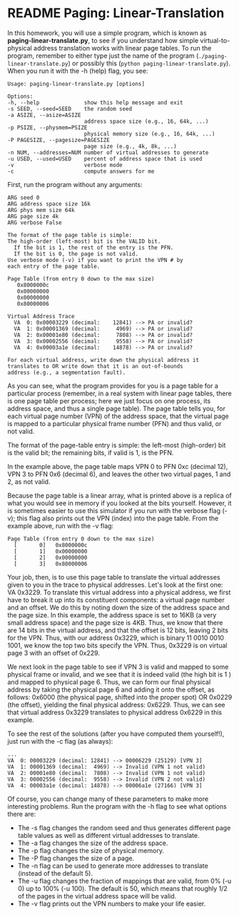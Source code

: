 # README Paging: Linear-Translation

In this homework, you will use a simple program, which is known as
**paging-linear-translate.py**, to see if you understand how simple
virtual-to-physical address translation works with linear page tables. To run
the program, remember to either type just the name of the program
(`./paging-linear-translate.py`) or possibly this (`python
paging-linear-translate.py`). When you run it with the -h (help) flag, you see:

```text
Usage: paging-linear-translate.py [options]

Options:
-h, --help              show this help message and exit
-s SEED, --seed=SEED    the random seed
-a ASIZE, --asize=ASIZE
                        address space size (e.g., 16, 64k, ...)
-p PSIZE, --physmem=PSIZE
                        physical memory size (e.g., 16, 64k, ...)
-P PAGESIZE, --pagesize=PAGESIZE
                        page size (e.g., 4k, 8k, ...)
-n NUM, --addresses=NUM number of virtual addresses to generate
-u USED, --used=USED    percent of address space that is used
-v                      verbose mode
-c                      compute answers for me
```

First, run the program without any arguments:

```text
ARG seed 0
ARG address space size 16k
ARG phys mem size 64k
ARG page size 4k
ARG verbose False

The format of the page table is simple:
The high-order (left-most) bit is the VALID bit.
  If the bit is 1, the rest of the entry is the PFN.
  If the bit is 0, the page is not valid.
Use verbose mode (-v) if you want to print the VPN # by
each entry of the page table.

Page Table (from entry 0 down to the max size)
   0x8000000c
   0x00000000
   0x00000000
   0x80000006

Virtual Address Trace
  VA  0: 0x00003229 (decimal:    12841) --> PA or invalid?
  VA  1: 0x00001369 (decimal:     4969) --> PA or invalid?
  VA  2: 0x00001e80 (decimal:     7808) --> PA or invalid?
  VA  3: 0x00002556 (decimal:     9558) --> PA or invalid?
  VA  4: 0x00003a1e (decimal:    14878) --> PA or invalid?

For each virtual address, write down the physical address it
translates to OR write down that it is an out-of-bounds
address (e.g., a segmentation fault).
```

As you can see, what the program provides for you is a page table for a
particular process (remember, in a real system with linear page tables, there is
one page table per process; here we just focus on one process, its address
space, and thus a single page table). The page table tells you, for each virtual
page number (VPN) of the address space, that the virtual page is mapped to a
particular physical frame number (PFN) and thus valid, or not valid.

The format of the page-table entry is simple: the left-most (high-order) bit is
the valid bit; the remaining bits, if valid is 1, is the PFN.

In the example above, the page table maps VPN 0 to PFN 0xc (decimal 12), VPN 3
to PFN 0x6 (decimal 6), and leaves the other two virtual pages, 1 and 2, as not
valid.

Because the page table is a linear array, what is printed above is a replica of
what you would see in memory if you looked at the bits yourself. However, it is
sometimes easier to use this simulator if you run with the verbose flag (-v);
this flag also prints out the VPN (index) into the page table. From the example
above, run with the -v flag:

```text
Page Table (from entry 0 down to the max size)
  [       0]   0x8000000c
  [       1]   0x00000000
  [       2]   0x00000000
  [       3]   0x80000006
```

Your job, then, is to use this page table to translate the virtual addresses
given to you in the trace to physical addresses. Let's look at the first one: VA
0x3229. To translate this virtual address into a physical address, we first have
to break it up into its constituent components: a virtual page number and an
offset. We do this by noting down the size of the address space and the page
size. In this example, the address space is set to 16KB (a very small address
space) and the page size is 4KB. Thus, we know that there are 14 bits in the
virtual address, and that the offset is 12 bits, leaving 2 bits for the VPN.
Thus, with our address 0x3229, which is binary 11 0010 0010 1001, we know the
top two bits specify the VPN. Thus, 0x3229 is on virtual page 3 with an offset
of 0x229.

We next look in the page table to see if VPN 3 is valid and mapped to some
physical frame or invalid, and we see that it is indeed valid (the high bit is 1
) and mapped to physical page 6. Thus, we can form our final physical address by
taking the physical page 6 and adding it onto the offset, as follows: 0x6000
(the physical page, shifted into the proper spot) OR 0x0229 (the offset),
yielding the final physical address: 0x6229. Thus, we can see that virtual
address 0x3229 translates to physical address 0x6229 in this example.

To see the rest of the solutions (after you have computed them yourself!), just
run with the -c flag (as always):

```text
...
VA  0: 00003229 (decimal: 12841) --> 00006229 (25129) [VPN 3]
VA  1: 00001369 (decimal:  4969) --> Invalid (VPN 1 not valid)
VA  2: 00001e80 (decimal:  7808) --> Invalid (VPN 1 not valid)
VA  3: 00002556 (decimal:  9558) --> Invalid (VPN 2 not valid)
VA  4: 00003a1e (decimal: 14878) --> 00006a1e (27166) [VPN 3]
```

Of course, you can change many of these parameters to make more interesting
problems. Run the program with the -h flag to see what options there are:

- The -s flag changes the random seed and thus generates different page table
  values as well as different virtual addresses to translate.
- The -a flag changes the size of the address space.
- The -p flag changes the size of physical memory.
- The -P flag changes the size of a page.
- The -n flag can be used to generate more addresses to translate (instead of
  the default 5).
- The -u flag changes the fraction of mappings that are valid, from 0% (-u 0) up
  to 100% (-u 100). The default is 50, which means that roughly 1/2 of the pages
  in the virtual address space will be valid.
- The -v flag prints out the VPN numbers to make your life easier.
